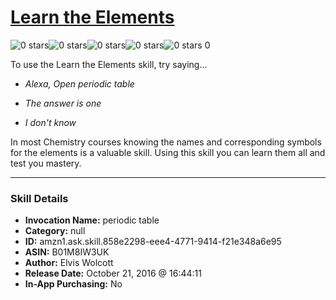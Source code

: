# [Learn the Elements](http://alexa.amazon.com/#skills/amzn1.ask.skill.858e2298-eee4-4771-9414-f21e348a6e95)
![0 stars](../../images/ic_star_border_black_18dp_1x.png)![0 stars](../../images/ic_star_border_black_18dp_1x.png)![0 stars](../../images/ic_star_border_black_18dp_1x.png)![0 stars](../../images/ic_star_border_black_18dp_1x.png)![0 stars](../../images/ic_star_border_black_18dp_1x.png) 0

To use the Learn the Elements skill, try saying...

* *Alexa, Open periodic table*

* *The answer is one*

* *I don't know*

In most Chemistry courses knowing the names and corresponding symbols for the elements is a valuable skill. Using this skill you can learn them all and test you mastery.

***

### Skill Details

* **Invocation Name:** periodic table
* **Category:** null
* **ID:** amzn1.ask.skill.858e2298-eee4-4771-9414-f21e348a6e95
* **ASIN:** B01M8IW3UK
* **Author:** Elvis Wolcott
* **Release Date:** October 21, 2016 @ 16:44:11
* **In-App Purchasing:** No
